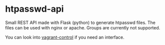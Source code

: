 # htpasswd-api

Small REST API made with Flask (python) to generate htpasswd files. The files can be used with nginx or apache.
Groups are currently not supported.

You can look into [vagrant-control](https://github.com/Pheromone/vagrant-control) if you need an interface.
